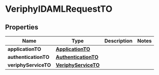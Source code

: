 
# VeriphyIDAMLRequestTO

## Properties
Name | Type | Description | Notes
------------ | ------------- | ------------- | -------------
**applicationTO** | [**ApplicationTO**](ApplicationTO.md) |  | 
**authenticationTO** | [**AuthenticationTO**](AuthenticationTO.md) |  | 
**veriphyServiceTO** | [**VeriphyServiceTO**](VeriphyServiceTO.md) |  | 



